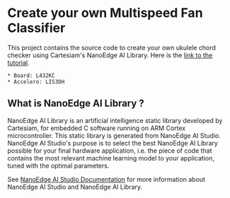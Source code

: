 # Create your own Multispeed Fan Classifier
This project contains the source code to create your own ukulele chord checker using Cartesiam's NanoEdge AI Library.
Here is the [link to the tutorial](https://cartesiam-neai-docs.readthedocs-hosted.com/tutorials/class_multispeed_fan/class_multispeed_fan.html).

	* Board: L432KC
	* Accelero: LIS3DH

## What is NanoEdge AI Library ?
NanoEdge AI Library is an artificial intelligence static library developed by Cartesiam, for embedded C software running on ARM Cortex microcontroller. This static library is generated from NanoEdge AI Studio.
NanoEdge AI Studio's purpose is to select the best NanoEdge AI Library possible for your final hardware application, i.e. the piece of code that contains the most relevant machine learning model to your application, tuned with the optimal parameters.

See [NanoEdge AI Studio Documentation](https://cartesiam-neai-docs.readthedocs-hosted.com/) for more information about NanoEdge AI Studio and NanoEdge AI Library.